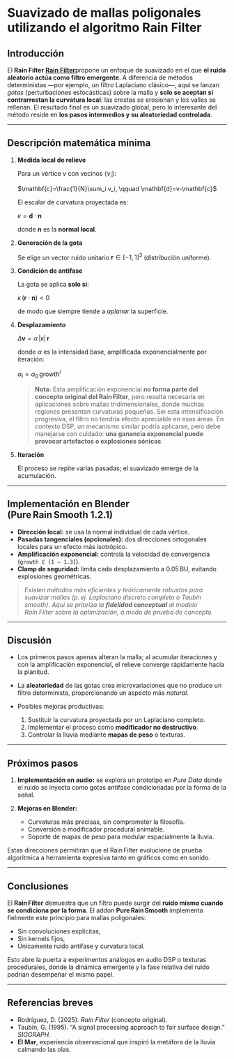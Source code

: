 # Suavizado de mallas poligonales utilizando el algoritmo **Rain Filter**

## Introducción

El **Rain Filter** [**Rain Filter**](https://www.dropbox.com/scl/fi/tizbmmv92zbhrmsgulee6/Rain-Filter.pdf?rlkey=rl3la5kkztk7pr1q5nmgd7rbz&dl=0)propone un enfoque de suavizado en el que **el ruido aleatorio actúa como filtro emergente**. A diferencia de métodos deterministas —por ejemplo, un filtro Laplaciano clásico—, aquí se lanzan *gotas* (perturbaciones estocásticas) sobre la malla y **solo se aceptan si contrarrestan la curvatura local**: las crestas se erosionan y los valles se rellenan. El resultado final es un suavizado global, pero lo interesante del método reside en **los pasos intermedios y su aleatoriedad controlada**.

---

## Descripción matemática mínima

1. **Medida local de relieve**

   Para un vértice $v$ con vecinos $\{v_i\}$:

   $\mathbf{c}=\frac{1}{N}\sum_i v_i, \qquad \mathbf{d}=v-\mathbf{c}$

   El escalar de curvatura proyectada es:

   $\kappa = \mathbf{d}\cdot\mathbf{n}$

   donde $\mathbf{n}$ es la **normal local**.

2. **Generación de la gota**

   Se elige un vector ruido unitario $\mathbf{r}\in[-1,1]^3$ (distribución uniforme).

3. **Condición de antifase**

   La gota se aplica **solo si**:

   $\kappa\,(\mathbf{r}\cdot\mathbf{n}) < 0$

   de modo que siempre tiende a *aplanar* la superficie.

4. **Desplazamiento**

   $\Delta\mathbf{v}=\alpha\,|\kappa|\,\mathbf{r}$

   donde $\alpha$ es la intensidad base, amplificada exponencialmente por iteración:

   $\alpha_i = \alpha_0\,\text{growth}^i$

   > **Nota:** Esta amplificación exponencial **no forma parte del concepto original del Rain Filter**, pero resulta necesaria en aplicaciones sobre mallas tridimensionales, donde muchas regiones presentan curvaturas pequeñas. Sin esta intensificación progresiva, el filtro no tendría efecto apreciable en esas áreas. En contexto DSP, un mecanismo similar podría aplicarse, pero debe manejarse con cuidado: **una ganancia exponencial puede provocar artefactos o explosiones sónicas**.

5. **Iteración**

   El proceso se repite varias pasadas; el suavizado emerge de la acumulación.

---

## Implementación en Blender (**Pure Rain Smooth 1.2.1**)

* **Dirección local:** se usa la normal individual de cada vértice.
* **Pasadas tangenciales (opcionales):** dos direcciones ortogonales locales para un efecto más isotrópico.
* **Amplificación exponencial:** controla la velocidad de convergencia (`growth ∈ [1 – 1.3]`).
* **Clamp de seguridad:** limita cada desplazamiento a 0.05 BU, evitando explosiones geométricas.

> *Existen métodos más eficientes y teóricamente robustos para suavizar mallas (p. ej. Laplaciano discreto completo o Taubin smooth). Aquí se prioriza la **fidelidad conceptual** al modelo Rain Filter sobre la optimización, a modo de prueba de concepto.*

---

## Discusión

* Los primeros pasos apenas alteran la malla; al acumular iteraciones y con la amplificación exponencial, el relieve converge rápidamente hacia la planitud.
* La **aleatoriedad** de las gotas crea microvariaciones que no produce un filtro determinista, proporcionando un aspecto más *natural*.
* Posibles mejoras productivas:

  1. Sustituir la curvatura proyectada por un Laplaciano completo.
  2. Implementar el proceso como **modificador no destructivo**.
  3. Controlar la lluvia mediante **mapas de peso** o texturas.

---

## Próximos pasos

1. **Implementación en audio:** se explora un prototipo en *Pure Data* donde el ruido se inyecta como gotas antifase condicionadas por la forma de la señal.
2. **Mejoras en Blender:**

   * Curvaturas más precisas, sin comprometer la filosofía.
   * Conversión a modificador procedural animable.
   * Soporte de mapas de peso para modular espacialmente la lluvia.

Estas direcciones permitirán que el Rain Filter evolucione de prueba algorítmica a herramienta expresiva tanto en gráficos como en sonido.

---

## Conclusiones

El **Rain Filter** demuestra que un filtro puede surgir del **ruido mismo cuando se condiciona por la forma**. El addon **Pure Rain Smooth** implementa fielmente este principio para mallas poligonales:

* Sin convoluciones explícitas,
* Sin kernels fijos,
* Únicamente ruido antifase y curvatura local.

Esto abre la puerta a experimentos análogos en audio DSP o texturas procedurales, donde la dinámica emergente y la fase relativa del ruido podrían desempeñar el mismo papel.

---

## Referencias breves

* Rodríguez, D. (2025). *Rain Filter* (concepto original).
* Taubin, G. (1995). “A signal processing approach to fair surface design.” *SIGGRAPH*.
* **El Mar**, experiencia observacional que inspiró la metáfora de la lluvia calmando las olas.
